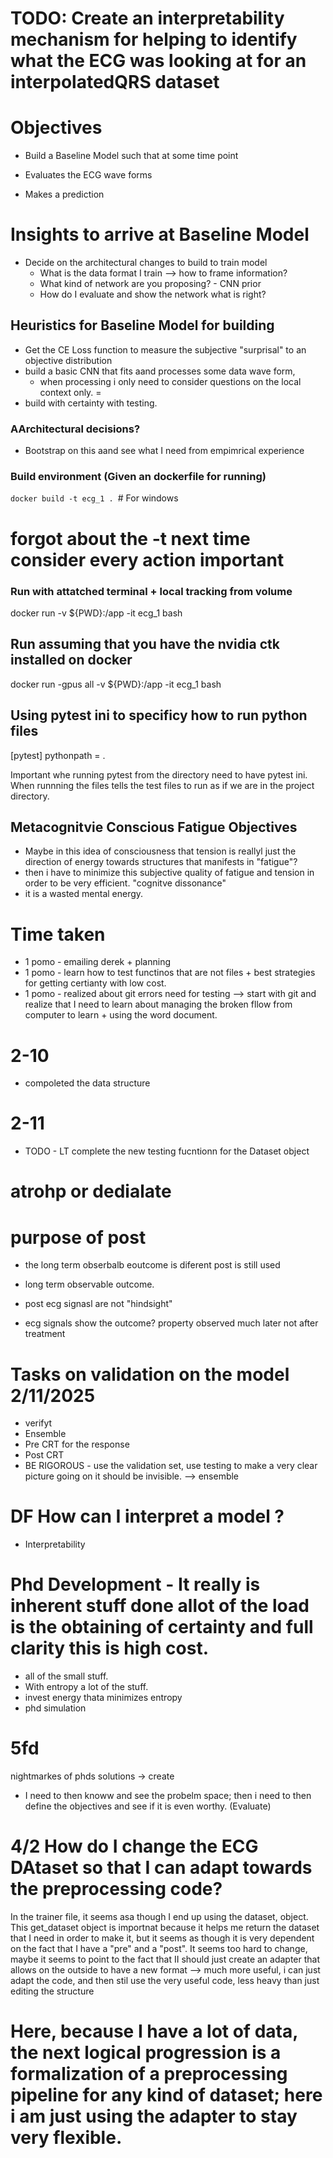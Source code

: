 
# TODO: Create an interpretability mechanism for helping to identify what the ECG was looking at for an interpolatedQRS dataset 




# Objectives
- Build a Baseline Model such that at some time point

- Evaluates the ECG wave forms 
- Makes a prediction


# Insights to arrive at Baseline Model
- Decide on the architectural changes to build to train model 
    - What is the data format I train --> how to frame information?
    - What kind of network are you proposing? - CNN prior
    - How do I evaluate and show the network what is right? 

## Heuristics for Baseline Model for building
- Get the CE Loss function to measure the subjective "surprisal" to an objective distribution
- build a basic CNN that fits aand processes some data wave form, 
    - when processing i only need to consider questions on the local context only. =
- build with certainty with testing.


### AArchitectural decisions? 
- Bootstrap on this aand see what I need from empimrical experience
### Build environment (Given an dockerfile for running)
```docker build -t ecg_1 . ```# For windows 

# forgot about the -t next time consider every action important




### Run with attatched terminal + local tracking from volume
docker run -v ${PWD}:/app -it ecg_1 bash


## Run assuming that you have the nvidia ctk installed on docker
docker run -gpus all -v ${PWD}:/app -it ecg_1 bash

## Using pytest ini to specificy how to run python files 





[pytest]
pythonpath = . 

Important whe running pytest from the directory need to have pytest ini. 
When runnning the files tells the test files to run as if we are in the project directory. 


## Metacognitvie Conscious Fatigue Objectives
 - Maybe in this idea of consciousness that tension is reallyl just the direction of energy towards structures that manifests in "fatigue"? 
 - then i have to minimize this subjective quality of fatigue and tension in order to be very efficient. "cognitve dissonance" 
 - it is a wasted mental energy.


# Time taken
- 1 pomo - emailing derek + planning
- 1 pomo - learn how to test functinos that are not files + best strategies for getting certianty with low cost. 
- 1 pomo - realized about git errors need for testing --> start with git and realize that I need to learn about managing the broken 
fllow from computer to learn + using the word document. 



# 2-10 
- compoleted the data structure

# 2-11
- TODO - LT complete the new testing fucntionn for the Dataset object


# atrohp or dedialate 


# purpose of post
- the long term obserbalb eoutcome is diferent post is still used 
- long term observable outcome. 

- post ecg signasl are not "hindsight" 
 - ecg signals show the outcome? property observed much later not after treatment


# Tasks on validation on the model  2/11/2025
- verifyt
- Ensemble 
- Pre CRT for the response 
- Post CRT
- BE RIGOROUS  - use the validation set, use testing to make a very clear picture going on it should be invisible.
--> ensemble

# DF How can I interpret a model ?
- Interpretability


# Phd Development - It really is inherent stuff done allot of the load is the obtaining of certainty and full clarity this is high cost.
- all of the small stuff.
- With entropy a lot of the stuff.
- invest energy thata minimizes entropy
- phd simulation


# 5fd 
nightmarkes of phds solutions -> create
- I need to then knoww and see the probelm space; then i need to then define the objectives and see if it is even worthy. (Evaluate) 





# 4/2 How do I change the ECG DAtaset so that I can adapt towards the preprocessing code? 

In the trainer file, it seems asa though I end up using the dataset, object. This get_dataset object is importnat because it helps me return the dataset that I need in order to make it, but it seems as though it is very dependent on the fact that I have a "pre" and a "post". It seems too hard to change, maybe it seems to point to the fact that II should just create an adapter that allows on the outside to have a new format --> much more useful, i can just adapt the code, and then stil use the very useful code, less heavy than just editing the structure


# Here, because I have a lot of data, the next logical progression is a formalization of a preprocessing pipeline for any kind of dataset; here i am just using the adapter to stay very flexible.
